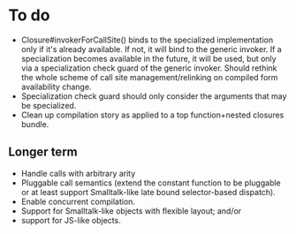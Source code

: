 # To do

* Closure#invokerForCallSite() binds to the specialized implementation only if it's
  already available. If not, it will bind to the generic invoker. If a specialization
  becomes available in the future, it will be used, but only via a specialization
  check guard of the generic invoker. Should rethink the whole scheme of call site
  management/relinking on compiled form availability change.
* Specialization check guard should only consider the arguments that may be specialized.
* Clean up compilation story as applied to a top function+nested closures bundle.

## Longer term

* Handle calls with arbitrary arity
* Pluggable call semantics (extend the constant function to be pluggable or at least
  support Smalltalk-like late bound selector-based dispatch).
* Enable concurrent compilation.
* Support for Smalltalk-like objects with flexible layout; and/or
* support for JS-like objects.